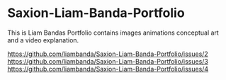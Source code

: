 # Saxion-Liam-Banda-Portfolio
This is Liam Bandas Portfolio 
contains images
animations
conceptual art
and a video explanation.

https://github.com/liambanda/Saxion-Liam-Banda-Portfolio/issues/2
https://github.com/liambanda/Saxion-Liam-Banda-Portfolio/issues/3
https://github.com/liambanda/Saxion-Liam-Banda-Portfolio/issues/4
